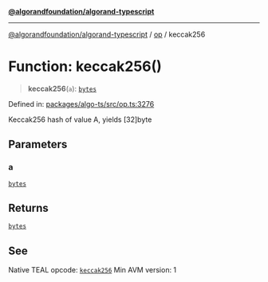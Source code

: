 [**@algorandfoundation/algorand-typescript**](../../../README.md)

***

[@algorandfoundation/algorand-typescript](../../../README.md) / [op](../README.md) / keccak256

# Function: keccak256()

> **keccak256**(`a`): [`bytes`](../../../type-aliases/bytes.md)

Defined in: [packages/algo-ts/src/op.ts:3276](https://github.com/algorandfoundation/puya-ts/blob/main/packages/algo-ts/src/op.ts#L3276)

Keccak256 hash of value A, yields [32]byte

## Parameters

### a

[`bytes`](../../../type-aliases/bytes.md)

## Returns

[`bytes`](../../../type-aliases/bytes.md)

## See

Native TEAL opcode: [`keccak256`](https://developer.algorand.org/docs/get-details/dapps/avm/teal/opcodes/v10/#keccak256)
Min AVM version: 1
